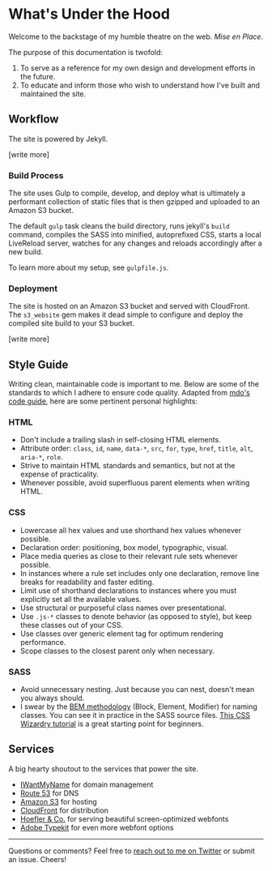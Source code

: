 What's Under the Hood
=====================

Welcome to the backstage of my humble theatre on the web. *Mise en Place*.

The purpose of this documentation is twofold:
1. To serve as a reference for my own design and development efforts in the future.
1. To educate and inform those who wish to understand how I've built and maintained the site.

## Workflow

The site is powered by Jekyll.

[write more]

### Build Process

The site uses Gulp to compile, develop, and deploy what is ultimately a performant collection of static files that is then gzipped and uploaded to an Amazon S3 bucket.

The default `gulp` task cleans the build directory, runs jekyll's `build` command, compiles the SASS into minified, autoprefixed CSS, starts a local LiveReload server, watches for any changes and reloads accordingly after a new build.

To learn more about my setup, see `gulpfile.js`.

### Deployment

The site is hosted on an Amazon S3 bucket and served with CloudFront. The `s3_website` gem makes it dead simple to configure and deploy the compiled site build to your S3 bucket.

[write more]

## Style Guide

Writing clean, maintainable code is important to me. Below are some of the standards to which I adhere to ensure code quality. Adapted from [mdo's code guide](https://github.com/mdo/code-guide), here are some pertinent personal highlights:

### HTML
* Don't include a trailing slash in self-closing HTML elements.
* Attribute order: `class`, `id`, `name`, `data-*`, `src`, `for`, `type`, `href`, `title`, `alt`, `aria-*`, `role`.
* Strive to maintain HTML standards and semantics, but not at the expense of practicality.
* Whenever possible, avoid superfluous parent elements when writing HTML.

### CSS
* Lowercase all hex values and use shorthand hex values whenever possible.
* Declaration order: positioning, box model, typographic, visual.
* Place media queries as close to their relevant rule sets whenever possible.
* In instances where a rule set includes only one declaration, remove line breaks for readability and faster editing.
* Limit use of shorthand declarations to instances where you must explicitly set all the available values.
* Use structural or purposeful class names over presentational.
* Use `.js-*` classes to denote behavior (as opposed to style), but keep these classes out of your CSS.
* Use classes over generic element tag for optimum rendering performance.
* Scope classes to the closest parent only when necessary.

### SASS
* Avoid unnecessary nesting. Just because you can nest, doesn't mean you always should.
* I swear by the [BEM methodology](http://bem.info/method/) (Block, Element, Modifier) for naming classes. You can see it in practice in the SASS source files. [This CSS Wizardry tutorial](http://csswizardry.com/2013/01/mindbemding-getting-your-head-round-bem-syntax/) is a great starting point for beginners.

## Services

A big hearty shoutout to the services that power the site.

* [IWantMyName](https://iwantmyname.com/) for domain management
* [Route 53](http://aws.amazon.com/route53/) for DNS
* [Amazon S3](http://aws.amazon.com/s3/) for hosting
* [CloudFront](http://aws.amazon.com/cloudfront/) for distribution
* [Hoefler & Co.](http://www.typography.com/) for serving beautiful screen-optimized webfonts
* [Adobe Typekit](https://typekit.com/) for even more webfont options

---

Questions or comments? Feel free to [reach out to me on Twitter](https://twitter.com/wikichen) or submit an issue. Cheers!
